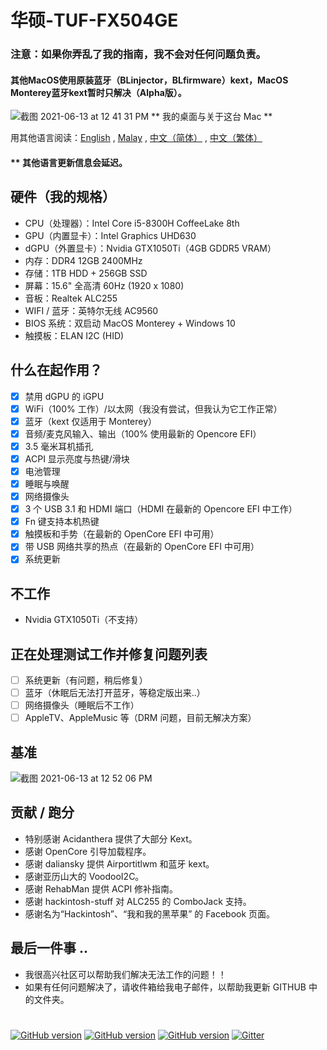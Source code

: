 # 华硕-TUF-FX504GE
### 注意：如果你弄乱了我的指南，我不会对任何问题负责。
#### 其他MacOS使用原装蓝牙（BLinjector，BLfirmware）kext，MacOS Monterey蓝牙kext暂时只解决（Alpha版）。

![截图 2021-06-13 at 12 41 31 PM](https://user-images.githubusercontent.com/85815874/121795795-971d7800-cc46-11eb-9afa-556592a81087.png)
                                      ** 我的桌面与关于这台 Mac **
                                      
用其他语言阅读：[English](https://github.com/wilsomwong/Asus-TUF-FX504GE-Hackintosh/blob/main/MacOS%20Monterey/README.md) , [Malay](https://github.com/wilsomwong/Asus-TUF-FX504GE-Hackintosh/blob/main/MacOS%20Monterey/README/README_mly.md ) , [中文（简体）](https://github.com/wilsomwong/Asus-TUF-FX504GE-Hackintosh/blob/main/MacOS%20Monterey/README/README_zh_cn.md) , [中文（繁体）](https://github.com/wilsomwong/Asus-TUF-FX504GE-Hackintosh/blob/main/MacOS%20Monterey/README/README_zh_tw.md)
#### ** 其他语言更新信息会延迟。

## 硬件（我的规格）
- CPU（处理器）：Intel Core i5-8300H CoffeeLake 8th
- GPU（内置显卡）：Intel Graphics UHD630
- dGPU（外置显卡）：Nvidia GTX1050Ti（4GB GDDR5 VRAM）
- 内存：DDR4 12GB 2400MHz
- 存储：1TB HDD + 256GB SSD
- 屏幕：15.6" 全高清 60Hz (1920 x 1080)
- 音板：Realtek ALC255
- WIFI / 蓝牙：英特尔无线 AC9560
- BIOS 系统：双启动 MacOS Monterey + Windows 10
- 触摸板：ELAN I2C (HID)

## 什么在起作用？
- [x] 禁用 dGPU 的 iGPU
- [x] WiFi（100% 工作）/以太网（我没有尝试，但我认为它工作正常）
- [x] 蓝牙（kext 仅适用于 Monterey）
- [x] 音频/麦克风输入、输出（100% 使用最新的 Opencore EFI）
- [x] 3.5 毫米耳机插孔
- [x] ACPI 显示亮度与热键/滑块
- [x] 电池管理
- [x] 睡眠与唤醒
- [x] 网络摄像头
- [x] 3 个 USB 3.1 和 HDMI 端口（HDMI 在最新的 Opencore EFI 中工作）
- [x] Fn 键支持本机热键
- [x] 触摸板和手势（在最新的 OpenCore EFI 中可用）
- [x] 带 USB 网络共享的热点（在最新的 OpenCore EFI 中可用）
- [x] 系统更新

## 不工作
- Nvidia GTX1050Ti（不支持）

## 正在处理测试工作并修复问题列表
- [ ] 系统更新（有问题，稍后修复）
- [ ] 蓝牙（休眠后无法打开蓝牙，等稳定版出来..）
- [ ] 网络摄像头（睡眠后不工作）
- [ ] AppleTV、AppleMusic 等（DRM 问题，目前无解决方案）

## 基准
![截图 2021-06-13 at 12 52 06 PM](https://user-images.githubusercontent.com/85815874/121795848-0f843900-cc47-11eb-8b66-eff358a82c7d.png)

## 贡献 / 跑分
- 特别感谢 Acidanthera 提供了大部分 Kext。
- 感谢 OpenCore 引导加载程序。
- 感谢 daliansky 提供 Airportitlwm 和蓝牙 kext。
- 感谢亚历山大的 VoodooI2C。
- 感谢 RehabMan 提供 ACPI 修补指南。
- 感谢 hackintosh-stuff 对 ALC255 的 ComboJack 支持。
- 感谢名为“Hackintosh”、“我和我的黑苹果” 的 Facebook 页面。

## 最后一件事 ..
- 我很高兴社区可以帮助我们解决无法工作的问题！！
- 如果有任何问题解决了，请收件箱给我电子邮件，以帮助我更新 GITHUB 中的文件夹。
#
[![GitHub version](https://img.shields.io/badge/OpenCore-0.7.0(Monterey)-brightgreen)](https://github.com/wilsomwong/Asus-TUF-FX504GE-Hackintosh/tree/main/MacOS%20Monterey/OpenCore%207.0%20EFI)
[![GitHub version](https://img.shields.io/badge/OpenCore-0.7.1(Monterey)-brightgreen)](https://github.com/wilsomwong/Asus-TUF-FX504GE-Hackintosh/tree/main/MacOS%20Monterey/OpenCore%207.1%20EFI)
[![GitHub version](https://img.shields.io/badge/OpenCore-0.8.3(Ventura)-brightgreen)](https://github.com/wilsomwong/Asus-TUF-FX504GE-Hackintosh/tree/main/MacOS%20Ventura)
[![Gitter](https://badges.gitter.im/Hackintosh-for-Asus-TUF-FX504/community.svg)](https://gitter.im/Hackintosh-for-Asus-TUF-FX504/community?utm_source=badge&utm_medium=badge&utm_campaign=pr-badge)
